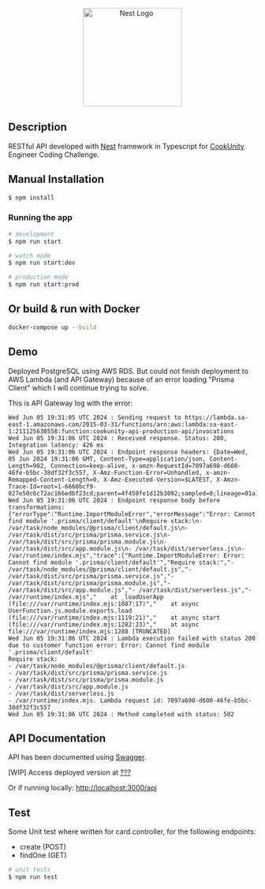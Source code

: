 <p align="center">
  <a href="http://nestjs.com/" target="blank"><img src="https://nestjs.com/img/logo-small.svg" width="200" alt="Nest Logo" /></a>
</p>

## Description

RESTful API developed with [Nest](https://github.com/nestjs/nest) framework in Typescript for [CookUnity](https://www.cookunity.com/) Engineer Coding Challenge.

## Manual Installation

```bash
$ npm install
```

### Running the app

```bash
# development
$ npm run start

# watch mode
$ npm run start:dev

# production mode
$ npm run start:prod
```

## Or build & run with Docker

```bash
docker-compose up --build
```

## Demo

Deployed PostgreSQL using AWS RDS. But could not finish deployment to AWS Lambda (and API Gateway) because of an error loading "Prisma Client" which I will continue trying to solve.

This is API Gateway log with the error:

```
Wed Jun 05 19:31:05 UTC 2024 : Sending request to https://lambda.sa-east-1.amazonaws.com/2015-03-31/functions/arn:aws:lambda:sa-east-1:211125630558:function:cookunity-api-production-api/invocations
Wed Jun 05 19:31:06 UTC 2024 : Received response. Status: 200, Integration latency: 426 ms
Wed Jun 05 19:31:06 UTC 2024 : Endpoint response headers: {Date=Wed, 05 Jun 2024 19:31:06 GMT, Content-Type=application/json, Content-Length=982, Connection=keep-alive, x-amzn-RequestId=7097a698-d600-46fe-b5bc-38df32f3c557, X-Amz-Function-Error=Unhandled, x-amzn-Remapped-Content-Length=0, X-Amz-Executed-Version=$LATEST, X-Amzn-Trace-Id=root=1-6660bcf9-027e50c6c72ac166edbf23cd;parent=4f450fe1d12b3092;sampled=0;lineage=01a1bf8f:0}
Wed Jun 05 19:31:06 UTC 2024 : Endpoint response body before transformations: {"errorType":"Runtime.ImportModuleError","errorMessage":"Error: Cannot find module '.prisma/client/default'\nRequire stack:\n- /var/task/node_modules/@prisma/client/default.js\n- /var/task/dist/src/prisma/prisma.service.js\n- /var/task/dist/src/prisma/prisma.module.js\n- /var/task/dist/src/app.module.js\n- /var/task/dist/serverless.js\n- /var/runtime/index.mjs","trace":["Runtime.ImportModuleError: Error: Cannot find module '.prisma/client/default'","Require stack:","- /var/task/node_modules/@prisma/client/default.js","- /var/task/dist/src/prisma/prisma.service.js","- /var/task/dist/src/prisma/prisma.module.js","- /var/task/dist/src/app.module.js","- /var/task/dist/serverless.js","- /var/runtime/index.mjs","    at _loadUserApp (file:///var/runtime/index.mjs:1087:17)","    at async UserFunction.js.module.exports.load (file:///var/runtime/index.mjs:1119:21)","    at async start (file:///var/runtime/index.mjs:1282:23)","    at async file:///var/runtime/index.mjs:1288 [TRUNCATED]
Wed Jun 05 19:31:06 UTC 2024 : Lambda execution failed with status 200 due to customer function error: Error: Cannot find module '.prisma/client/default'
Require stack:
- /var/task/node_modules/@prisma/client/default.js
- /var/task/dist/src/prisma/prisma.service.js
- /var/task/dist/src/prisma/prisma.module.js
- /var/task/dist/src/app.module.js
- /var/task/dist/serverless.js
- /var/runtime/index.mjs. Lambda request id: 7097a698-d600-46fe-b5bc-38df32f3c557
Wed Jun 05 19:31:06 UTC 2024 : Method completed with status: 502
```

## API Documentation

API has been documented using [Swagger](https://swagger.io/).

[WIP] Access deployed version at [???](http://...) 

Or if running locally: [http://localhost:3000/api](http://localhost:3000/api)

## Test

Some Unit test where written for card.controller, for the following endpoints:

- create (POST)
- findOne (GET)

```bash
# unit tests
$ npm run test
```
